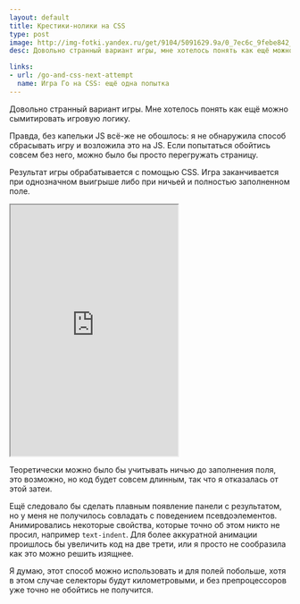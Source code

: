 ```yaml
---
layout: default
title: Крестики-нолики на CSS
type: post
image: http://img-fotki.yandex.ru/get/9104/5091629.9a/0_7ec6c_9febe842_L.png
desc: Довольно странный вариант игры, мне хотелось понять как ещё можно сымитировать игровую логику.

links:
- url: /go-and-css-next-attempt
  name: Игра Го на CSS∶ ещё одна попытка
---
```

 
Довольно странный вариант игры. <!--more-->
Мне хотелось понять как ещё можно сымитировать игровую логику.

Правда, без капельки JS всё-же не обошлось: я не обнаружила способ сбрасывать игру и возложила это на JS. Если попытаться обойтись совсем без него, можно было бы просто перегружать страницу.

Результат игры обрабатывается с помощью CSS. 
Игра заканчивается при однозначном выигрыше либо при ничьей и полностью заполненном поле.

<iframe class="jsbin" style="height: 450px" src="http://jsbin.com/aWamijum/7"></iframe>

Теоретически можно было бы учитывать ничью до заполнения поля, это возможно, но код будет совсем длинным, так что я отказалась от этой затеи.

Ещё следовало бы сделать плавным появление панели с результатом, но у меня не получилось совладать с поведением псевдоэлементов. Анимировались некоторые свойства, которые точно об этом никто не просил, например <code>text-indent</code>. Для более аккуратной анимации проишлось бы увеличить код на две трети, или я просто не сообразила как это можно решить изящнее.

Я думаю, этот способ можно использовать и для полей побольше, хотя в этом случае селекторы будут километровыми, и без препроцессоров уже точно не обойтись не получится.